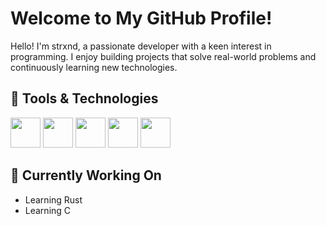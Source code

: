 # Welcome to My GitHub Profile!

Hello! I'm strxnd, a passionate developer with a keen interest in programming. I enjoy building projects that solve real-world problems and continuously learning new technologies.

## 🔧 Tools & Technologies

<p align="left">
  <img height="48" width="48" src="https://cdn.simpleicons.org/archlinux" />
  <img height="48" width="48" src="https://cdn.simpleicons.org/hyprland" />
  <img height="48" width="48" src="https://cdn.simpleicons.org/neovim" />
  <img height="48" width="48" src="https://cdn.simpleicons.org/rust" />
  <img height="48" width="48" src="https://cdn.simpleicons.org/c" />
</p>

## 🌱 Currently Working On

- Learning Rust
- Learning C
